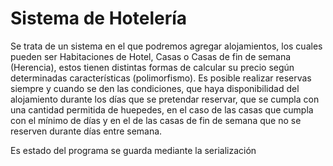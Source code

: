 # Sistema de Hotelería
Se trata de un sistema en el que podremos agregar alojamientos, los cuales pueden ser Habitaciones de Hotel, Casas o Casas de fin de semana (Herencia), estos tienen distintas formas de calcular su precio según determinadas características (polimorfismo). Es posible realizar reservas siempre y cuando se den las condiciones, que haya disponibilidad del alojamiento durante los días que se pretendar reservar, que se cumpla con una cantidad permitida de huepedes, en el caso de las casas que cumpla con el mínimo de días y en el de las casas de fin de semana que no se reserven durante días entre semana.  

Es estado del programa se guarda mediante la serialización
